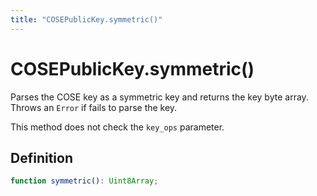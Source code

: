 ```yaml
---
title: "COSEPublicKey.symmetric()"
---
```


# COSEPublicKey.symmetric()

Parses the COSE key as a symmetric key and returns the key byte array. Throws an `Error` if fails to parse the key.

This method does not check the `key_ops` parameter.

## Definition

```ts
function symmetric(): Uint8Array;
```
